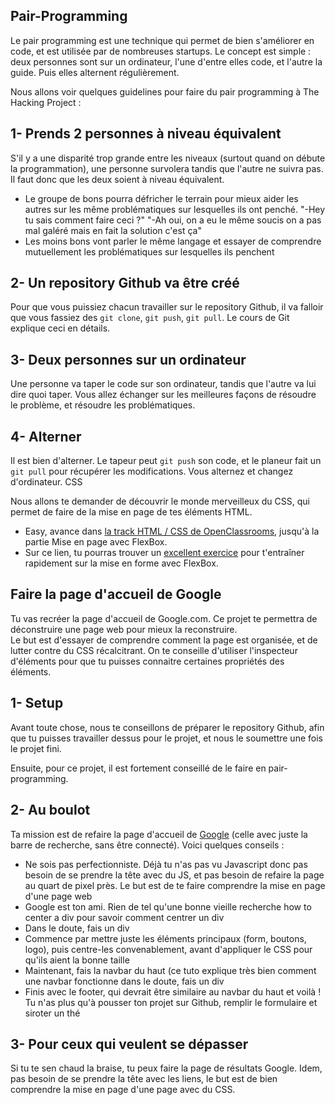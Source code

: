 
Pair-Programming
---------------------

Le pair programming est une technique qui permet de bien s'améliorer en code, et est utilisée par de nombreuses startups. Le concept est simple : deux personnes sont sur un ordinateur, l'une d'entre elles code, et l'autre la guide. Puis elles alternent régulièrement. <br>

Nous allons voir quelques guidelines pour faire du pair programming à The Hacking Project :

1- Prends 2 personnes à niveau équivalent
------------------------- 

S'il y a une disparité trop grande entre les niveaux (surtout quand on débute la programmation), une personne survolera tandis que l'autre ne suivra pas. Il faut donc que les deux soient à niveau équivalent.

* Le groupe de bons pourra défricher le terrain pour mieux aider les autres sur les même problématiques sur lesquelles ils ont penché. "-Hey tu sais comment faire ceci ?" "-Ah oui, on a eu le même soucis on a pas mal galéré mais en fait la solution c'est ça"
* Les moins bons vont parler le même langage et essayer de comprendre mutuellement les problématiques sur lesquelles ils penchent

2- Un repository Github va être créé
----------------------------

Pour que vous puissiez chacun travailler sur le repository Github, il va falloir que vous fassiez des `git clone`, `git push`, `git pull`. Le cours de Git explique ceci en détails.

3- Deux personnes sur un ordinateur
-------------------------------------

Une personne va taper le code sur son ordinateur, tandis que l'autre va lui dire quoi taper. Vous allez échanger sur les meilleures façons de résoudre le problème, et résoudre les problématiques.

4- Alterner
--------------------------------------

Il est bien d'alterner. Le tapeur peut `git push` son code, et le planeur fait un `git pull` pour récupérer les modifications. Vous alternez et changez d'ordinateur.
CSS

Nous allons te demander de découvrir le monde merveilleux du CSS, qui permet de faire de la mise en page de tes éléments HTML.

* Easy, avance dans [la track HTML / CSS de OpenClassrooms](https://openclassrooms.com/courses/apprenez-a-creer-votre-site-web-avec-html5-et-css3), jusqu'à la partie Mise en page avec FlexBox.
* Sur ce lien, tu pourras trouver un [excellent exercice](http://flexboxfroggy.com/) pour t'entraîner rapidement sur la mise en forme avec FlexBox.


Faire la page d'accueil de Google
--------------------------------
Tu vas recréer la page d'accueil de Google.com. Ce projet te permettra de déconstruire une page web pour mieux la reconstruire.<br> Le but est d'essayer de comprendre comment la page est organisée, et de lutter contre du CSS récalcitrant. On te conseille d'utiliser l'inspecteur d'éléments pour que tu puisses connaitre certaines propriétés des éléments.

1- Setup
--------------

Avant toute chose, nous te conseillons de préparer le repository Github, afin que tu puisses travailler dessus pour le projet, et nous le soumettre une fois le projet fini.<br>

Ensuite, pour ce projet, il est fortement conseillé de le faire en pair-programming.

2- Au boulot
-----------------

Ta mission est de refaire la page d'accueil de [Google](https://google.com) (celle avec juste la barre de recherche, sans être connecté). Voici quelques conseils :

* Ne sois pas perfectionniste. Déjà tu n'as pas vu Javascript donc pas besoin de se prendre la tête avec du JS, et pas besoin de refaire la page au quart de pixel près. Le but est de te faire comprendre la mise en page d'une page web
* Google est ton ami. Rien de tel qu'une bonne vieille recherche how to center a div pour savoir comment centrer un div
* Dans le doute, fais un div
* Commence par mettre juste les éléments principaux (form, boutons, logo), puis centre-les convenablement, avant d'appliquer le CSS pour qu'ils aient la bonne taille
* Maintenant, fais la navbar du haut (ce tuto explique très bien comment une navbar fonctionne dans le doute, fais un div
* Finis avec le footer, qui devrait être similaire au navbar du haut et voilà ! Tu n'as plus qu'à pousser ton projet sur Github, remplir le formulaire et siroter un thé

3- Pour ceux qui veulent se dépasser
--------------------------------------

Si tu te sen chaud la braise, tu peux faire la page de résultats Google. Idem, pas besoin de se prendre la tête avec les liens, le but est de bien comprendre la mise en page d'une page avec du CSS.


